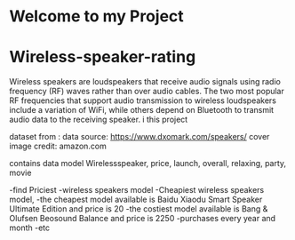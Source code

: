 # Welcome to my Project
# Wireless-speaker-rating
Wireless speakers are loudspeakers that receive audio signals using radio frequency (RF) waves rather than over audio cables. The two most popular RF frequencies that support audio transmission to wireless loudspeakers include a variation of WiFi, while others depend on Bluetooth to transmit audio data to the receiving speaker.
i this project 

dataset from :
data source: https://www.dxomark.com/speakers/
cover image credit: amazon.com

contains data model Wirelessspeaker, price, launch, overall, relaxing, party, movie     

-find Priciest 
-wireless speakers model
-Cheapiest wireless speakers model,
-the cheapest model available is Baidu Xiaodu Smart Speaker Ultimate Edition and price is 20
-the costiest model available is Bang & Olufsen Beosound Balance and price is 2250
-purchases every year and month 
-etc
